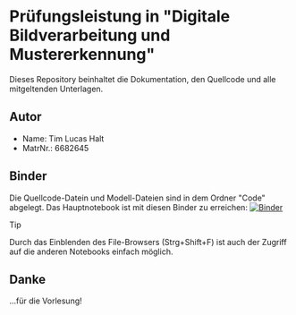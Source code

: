 # Prüfungsleistung in "Digitale Bildverarbeitung und Mustererkennung"

Dieses Repository beinhaltet die Dokumentation, den Quellcode und alle mitgeltenden Unterlagen.

## Autor

- Name:     Tim Lucas Halt
- MatrNr.:  6682645

## Binder
Die Quellcode-Datein und Modell-Dateien sind in dem Ordner "Code" abgelegt. Das Hauptnotebook ist mit diesen Binder zu erreichen:
[![Binder](https://mybinder.org/badge_logo.svg)](https://mybinder.org/v2/gh/LucHalt/LucHalt_TFE21-2_deepLearning/main?labpath=Code%2Fpepsi.evaluation.ipynb)

> [!TIP]
> Durch das Einblenden des File-Browsers (Strg+Shift+F) ist auch der Zugriff auf die anderen Notebooks einfach möglich.

## Danke
...für die Vorlesung!
